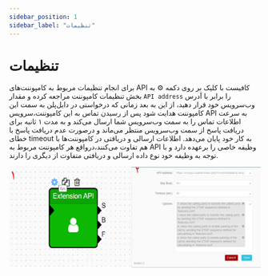 ```yaml
---
sidebar_position: 1
sidebar_label: "تنظیمات"
---
```


<head>
  <title>تنظیمات  | مستندات سیموتل</title>
</head>

# تنظیمات


برای انجام تنظیمات مربوط به کامپوننت‌های API کافیست با کلیک بر روی دکمه ⚙️ به بخش تنظیمات کامپوننت مراجعه کرده و مقدار `API address` را برابر با آدرس وب‌سرویس 
خود قرار دهید، از این به بعد زمانی که درخواستی در دایل‌پلن به سمت این کامپوننت هدایت شود پس از رسیدن تماس به این کامپوننت،سرویس API به سرعت اطلاعات تماس را به 
سمت وب‌سرویس شما ارسال می‌کند و به مدت ۱ ثانیه برای دریافت پاسخ از سمت وب‌سرویس منتظر می‌ماند و درصورت عدم دریافت پاسخ با خطای timeout به کار خود پایان می‌دهد. اطلاعات ارسالی و دریافتی در کامپوننت‌ها با هم تفاوت می‌کنند،درواقع هر کامپوننت مربوط به API وظیفه خاصی را برعهده دارد و با توجه به وظیفه خود نوع داده ارسالی و دریافتی متفاوت از دیگری را دارند.

![exten-api](/img/api/exten-api.png)
